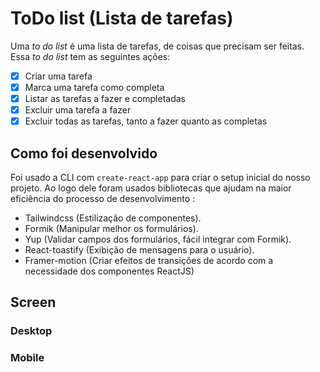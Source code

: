 # ToDo list (Lista de tarefas)

Uma _to do list_ é uma lista de tarefas, de coisas que precisam ser feitas. Essa _to do list_ tem as seguintes ações:

- [x] Criar uma tarefa
- [x] Marca uma tarefa como completa
- [x] Listar as tarefas a fazer e completadas
- [x] Excluir uma tarefa a fazer
- [x] Excluir todas as tarefas, tanto a fazer quanto as completas

## Como foi desenvolvido

Foi usado a CLI com `create-react-app` para criar o setup inicial do nosso projeto. Ao logo dele foram usados bibliotecas que ajudam na maior eficiência do processo de desenvolvimento :

- Tailwindcss (Estilização de componentes).
- Formik (Manipular melhor os formulários).
- Yup (Validar campos dos formulários, fácil integrar com Formik).
- React-toastify (Exibição de mensagens para o usuário).
- Framer-motion (Criar efeitos de transições de acordo com a necessidade dos componentes ReactJS)

## Screen

### Desktop

### Mobile

